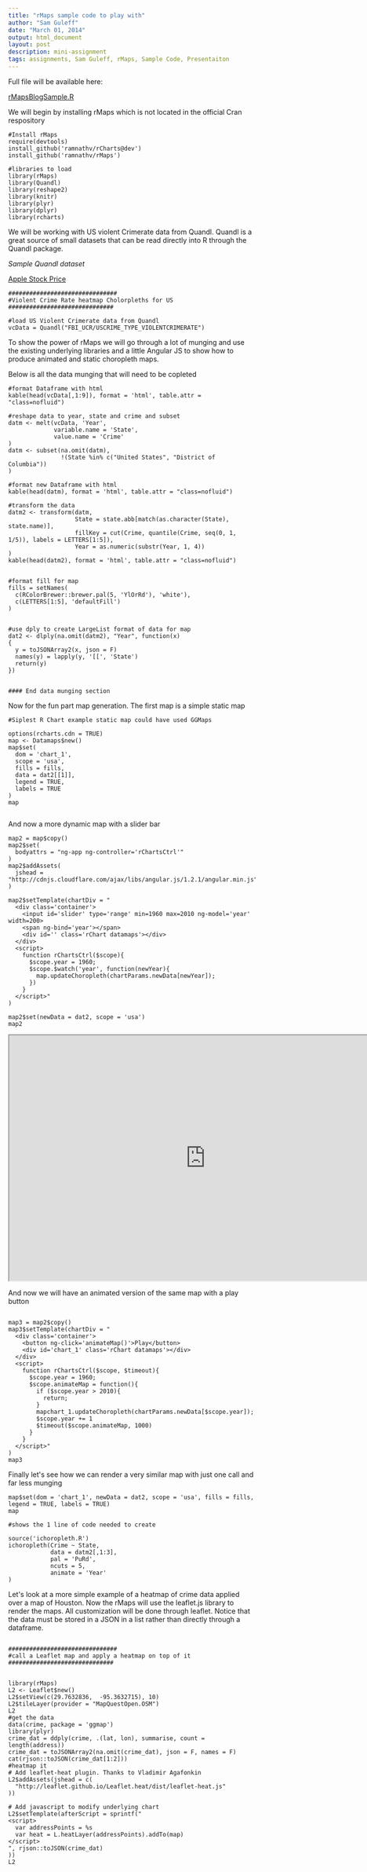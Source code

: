 ```yaml
---
title: "rMaps sample code to play with"
author: "Sam Guleff"
date: "March 01, 2014"
output: html_document
layout: post
description: mini-assignment
tags: assignments, Sam Guleff, rMaps, Sample Code, Presentaiton
---
```


Full file will be available here:

[rMapsBlogSample.R](https://github.com/sguleff/edav/blob/gh-pages/_posts/sguleff/rCode/rMapsBlogSample.R)

We will begin by installing rMaps which is not located in the official Cran respository

```
#Install rMaps
require(devtools)
install_github('ramnathv/rCharts@dev')
install_github('ramnathv/rMaps')

#libraries to load
library(rMaps)
library(Quandl)
library(reshape2)
library(knitr)
library(plyr)
library(dplyr)
library(rcharts)

```

We will be working with US violent Crimerate data from Quandl.
Quandl is a great source of small datasets that can be read directly into R 
through the Quandl package.

*Sample Quandl dataset*

[Apple Stock Price](https://www.quandl.com/data/WIKI/AAPL-Apple-Inc-AAPL)

```
###############################
#Violent Crime Rate heatmap Cholorpleths for US
##############################

#load US Violent Crimerate data from Quandl
vcData = Quandl("FBI_UCR/USCRIME_TYPE_VIOLENTCRIMERATE")

```

To show the power of rMaps we will go through a lot of munging and use the existing
underlying libraries and a little Angular JS to show how to produce animated and static 
choropleth maps.

Below is all the data munging that will need to be copleted 

```
#format Dataframe with html
kable(head(vcData[,1:9]), format = 'html', table.attr = "class=nofluid")

#reshape data to year, state and crime and subset
datm <- melt(vcData, 'Year', 
             variable.name = 'State',
             value.name = 'Crime'
)
datm <- subset(na.omit(datm), 
               !(State %in% c("United States", "District of Columbia"))
)

#format new Dataframe with html
kable(head(datm), format = 'html', table.attr = "class=nofluid")

#transform the data
datm2 <- transform(datm,
                   State = state.abb[match(as.character(State), state.name)],
                   fillKey = cut(Crime, quantile(Crime, seq(0, 1, 1/5)), labels = LETTERS[1:5]),
                   Year = as.numeric(substr(Year, 1, 4))
)
kable(head(datm2), format = 'html', table.attr = "class=nofluid")


#format fill for map
fills = setNames(
  c(RColorBrewer::brewer.pal(5, 'YlOrRd'), 'white'),
  c(LETTERS[1:5], 'defaultFill')
)


#use dply to create LargeList format of data for map
dat2 <- dlply(na.omit(datm2), "Year", function(x)
{
  y = toJSONArray2(x, json = F)
  names(y) = lapply(y, '[[', 'State')
  return(y)
})


#### End data munging section
```

Now for the fun part map generation.  The first map is a simple static map

```
#Siplest R Chart example static map could have used GGMaps

options(rcharts.cdn = TRUE)
map <- Datamaps$new()
map$set(
  dom = 'chart_1',
  scope = 'usa',
  fills = fills,
  data = dat2[[1]],
  legend = TRUE,
  labels = TRUE
)
map


```

And now a more dynamic map with a slider bar

```
map2 = map$copy()
map2$set(
  bodyattrs = "ng-app ng-controller='rChartsCtrl'"
)
map2$addAssets(
  jshead = "http://cdnjs.cloudflare.com/ajax/libs/angular.js/1.2.1/angular.min.js"
)

map2$setTemplate(chartDiv = "
  <div class='container'>
    <input id='slider' type='range' min=1960 max=2010 ng-model='year' width=200>
    <span ng-bind='year'></span>
    <div id='' class='rChart datamaps'></div>  
  </div>
  <script>
    function rChartsCtrl($scope){
      $scope.year = 1960;
      $scope.$watch('year', function(newYear){
        map.updateChoropleth(chartParams.newData[newYear]);
      })
    }
  </script>"
)

map2$set(newData = dat2, scope = 'usa')
map2

```
<iframe chart_1="" height="500" width="800" id="iframe-" class="rChart datamaps " seamless="" scrolling="no" src="
http://rmaps.github.io/blog/posts/animated-choropleths/fig/animated_choro.html
"></iframe>

And now we will have an animated version of the same map with a play button

```

map3 = map2$copy()
map3$setTemplate(chartDiv = "
  <div class='container'>
    <button ng-click='animateMap()'>Play</button>
    <div id='chart_1' class='rChart datamaps'></div>  
  </div>
  <script>
    function rChartsCtrl($scope, $timeout){
      $scope.year = 1960;
      $scope.animateMap = function(){
        if ($scope.year > 2010){
          return;
        }
        mapchart_1.updateChoropleth(chartParams.newData[$scope.year]);
        $scope.year += 1
        $timeout($scope.animateMap, 1000)
      }
    }
  </script>"
)
map3

```

Finally let's see how we can render a very similar map with just one call and far less munging

```
map$set(dom = 'chart_1', newData = dat2, scope = 'usa', fills = fills, legend = TRUE, labels = TRUE)
map

#shows the 1 line of code needed to create 

source('ichoropleth.R')
ichoropleth(Crime ~ State,
            data = datm2[,1:3],
            pal = 'PuRd',
            ncuts = 5,
            animate = 'Year'
)

```

Let's look at a more simple example of a heatmap of crime data applied over a map 
of Houston.  Now the rMaps will use the leaflet.js library to render the maps.  All
customization will be done through leaflet. Notice that the data must be stored in
a JSON in a list rather than directly through a dataframe.

```

###############################
#call a Leaflet map and apply a heatmap on top of it
##############################


library(rMaps)
L2 <- Leaflet$new()
L2$setView(c(29.7632836,  -95.3632715), 10)
L2$tileLayer(provider = "MapQuestOpen.OSM")
L2
#get the data
data(crime, package = 'ggmap')
library(plyr)
crime_dat = ddply(crime, .(lat, lon), summarise, count = length(address))
crime_dat = toJSONArray2(na.omit(crime_dat), json = F, names = F)
cat(rjson::toJSON(crime_dat[1:2]))
#heatmap it
# Add leaflet-heat plugin. Thanks to Vladimir Agafonkin
L2$addAssets(jshead = c(
  "http://leaflet.github.io/Leaflet.heat/dist/leaflet-heat.js"
))

# Add javascript to modify underlying chart
L2$setTemplate(afterScript = sprintf("
<script>
  var addressPoints = %s
  var heat = L.heatLayer(addressPoints).addTo(map)           
</script>
", rjson::toJSON(crime_dat)
))
L2
```


